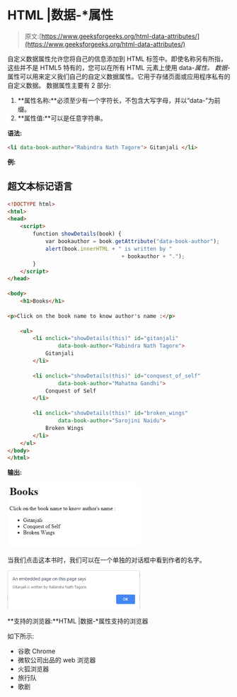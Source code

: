 # HTML |数据-*属性

> 原文:[https://www.geeksforgeeks.org/html-data-attributes/](https://www.geeksforgeeks.org/html-data-attributes/)

自定义数据属性允许您将自己的信息添加到 HTML 标签中。即使名称另有所指，这些并不是 HTML5 特有的，您可以在所有 HTML 元素上使用 data-*属性。
数据-* 属性可以用来定义我们自己的自定义数据属性。它用于存储页面或应用程序私有的自定义数据。
数据属性主要有 2 部分:

1.  **属性名称:**必须至少有一个字符长，不包含大写字母，并以“data-”为前缀。
2.  **属性值:**可以是任意字符串。

**语法:**

```html
<li data-book-author="Rabindra Nath Tagore"> Gitanjali </li>
```

**例:**

## 超文本标记语言

```html
<!DOCTYPE html>
<html>
<head>
    <script>
        function showDetails(book) {
            var bookauthor = book.getAttribute("data-book-author");
            alert(book.innerHTML + " is written by "
                                    + bookauthor + ".");
        }
    </script>
</head>

<body>
    <h1>Books</h1>

<p>Click on the book name to know author's name :</p>

    <ul>
        <li onclick="showDetails(this)" id="gitanjali"
                data-book-author="Rabindra Nath Tagore">
            Gitanjali
        </li>

        <li onclick="showDetails(this)" id="conquest_of_self"
                data-book-author="Mahatma Gandhi">
            Conquest of Self
        </li>

        <li onclick="showDetails(this)" id="broken_wings"
                data-book-author="Sarojini Naidu">
            Broken Wings
        </li>
    </ul>
</body>
</html>                   
```

**输出:**

![](img/86eb97736725823f9993c1ae03a6e62d.png)

当我们点击这本书时，我们可以在一个单独的对话框中看到作者的名字。

![](img/c36e04d42cddd9d251a93b97419b05fc.png)

**支持的浏览器:**HTML |数据-*属性支持的浏览器

如下所示:

*   谷歌 Chrome
*   微软公司出品的 web 浏览器
*   火狐浏览器
*   旅行队
*   歌剧
